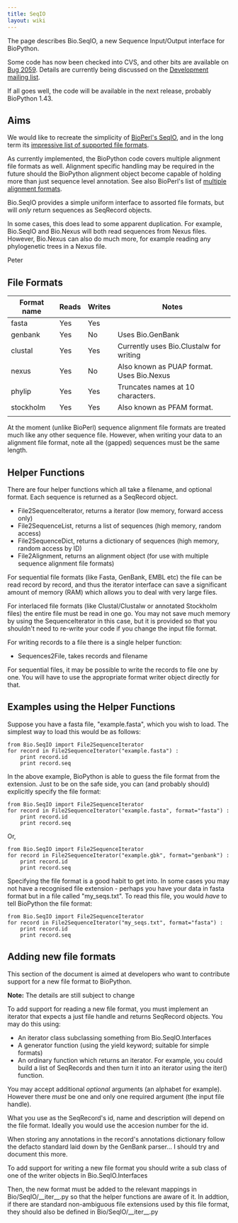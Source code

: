 ```yaml
---
title: SeqIO
layout: wiki
---
```


The page describes Bio.SeqIO, a new Sequence Input/Output interface for
BioPython.

Some code has now been checked into CVS, and other bits are available on
[Bug 2059](http://bugzilla.open-bio.org/show_bug.cgi?id=2059). Details
are currently being discussed on the [Development mailing
list](http://biopython.org/wiki/Mailing_lists).

If all goes well, the code will be available in the next release,
probably BioPython 1.43.

Aims
----

We would like to recreate the simplicity of [BioPerl's
SeqIO](http://www.bioperl.org/wiki/HOWTO:SeqIO), and in the long term
its [impressive list of supported file
formats](http://www.bioperl.org/wiki/Sequence_formats).

As currently implemented, the BioPython code covers multiple alignment
file formats as well. Alignment specific handling may be required in the
future should the BioPython alignment object become capable of holding
more than just sequence level annotation. See also BioPerl's list of
[multiple alignment
formats](http://www.bioperl.org/wiki/Multiple_alignment_formats).

Bio.SeqIO provides a simple uniform interface to assorted file formats,
but will *only* return sequences as SeqRecord objects.

In some cases, this does lead to some apparent duplication. For example,
Bio.SeqIO and Bio.Nexus will both read sequences from Nexus files.
However, Bio.Nexus can also do much more, for example reading any
phylogenetic trees in a Nexus file.

Peter

File Formats
------------

| Format name | Reads | Writes | Notes                                     |
|-------------|-------|--------|-------------------------------------------|
| fasta       | Yes   | Yes    |                                           |
| genbank     | Yes   | No     | Uses Bio.GenBank                          |
| clustal     | Yes   | Yes    | Currently uses Bio.Clustalw for writing   |
| nexus       | Yes   | No     | Also known as PUAP format. Uses Bio.Nexus |
| phylip      | Yes   | Yes    | Truncates names at 10 characters.         |
| stockholm   | Yes   | Yes    | Also known as PFAM format.                |
||

At the moment (unlike BioPerl) sequence alignment file formats are
treated much like any other sequence file. However, when writing your
data to an alignment file format, note all the (gapped) sequences must
be the same length.

Helper Functions
----------------

There are four helper functions which all take a filename, and optional
format. Each sequence is returned as a SeqRecord object.

-   File2SequenceIterator, returns a iterator (low memory, forward
    access only)
-   File2SequenceList, returns a list of sequences (high memory,
    random access)
-   File2SequenceDict, returns a dictionary of sequences (high memory,
    random access by ID)
-   File2Alignment, returns an alignment object (for use with multiple
    sequence alignment file formats)

For sequential file formats (like Fasta, GenBank, EMBL etc) the file can
be read record by record, and thus the iterator interface can save a
significant amount of memory (RAM) which allows you to deal with very
large files.

For interlaced file formats (like Clustal/Clustalw or annotated
Stockholm files) the entire file must be read in one go. You may not
save much memory by using the SequenceIterator in this case, but it is
provided so that you shouldn't need to re-write your code if you change
the input file format.

For writing records to a file there is a single helper function:

-   Sequences2File, takes records and filename

For sequential files, it may be possible to write the records to file
one by one. You will have to use the appropriate format writer object
directly for that.

Examples using the Helper Functions
-----------------------------------

Suppose you have a fasta file, "example.fasta", which you wish to load.
The simplest way to load this would be as follows:

`from Bio.SeqIO import File2SequenceIterator`  
`for record in File2SequenceIterator("example.fasta") :`  
`    print record.id`  
`    print record.seq`

In the above example, BioPython is able to guess the file format from
the extension. Just to be on the safe side, you can (and probably
should) explicitly specify the file format:

`from Bio.SeqIO import File2SequenceIterator`  
`for record in File2SequenceIterator("example.fasta", format="fasta") :`  
`    print record.id`  
`    print record.seq`

Or,

`from Bio.SeqIO import File2SequenceIterator`  
`for record in File2SequenceIterator("example.gbk", format="genbank") :`  
`    print record.id`  
`    print record.seq`

Specifying the file format is a good habit to get into. In some cases
you may not have a recognised file extension - perhaps you have your
data in fasta format but in a file called "my\_seqs.txt". To read this
file, you would *have* to tell BioPython the file format:

`from Bio.SeqIO import File2SequenceIterator`  
`for record in File2SequenceIterator("my_seqs.txt", format="fasta") :`  
`    print record.id`  
`    print record.seq`

Adding new file formats
-----------------------

This section of the document is aimed at developers who want to
contribute support for a new file format to BioPython.

**Note:** The details are still subject to change

To add support for reading a new file format, you must implement an
iterator that expects a just file handle and returns SeqRecord objects.
You may do this using:

-   An iterator class subclassing something from Bio.SeqIO.Interfaces
-   A generator function (using the yield keyword; suitable for
    simple formats)
-   An ordinary function which returns an iterator. For example, you
    could build a list of SeqRecords and then turn it into an iterator
    using the iter() function.

You may accept additional *optional* arguments (an alphabet for
example). However there *must* be one and only one required argument
(the input file handle).

What you use as the SeqRecord's id, name and description will depend on
the file format. Ideally you would use the accesion number for the id.

When storing any annotations in the record's annotations dictionary
follow the defacto standard laid down by the GenBank parser... I should
try and document this more.

To add support for writing a new file format you should write a sub
class of one of the writer objects in Bio.SeqIO.Interfaces

Then, the new format must be added to the relevant mappings in
Bio/SeqIO/\_\_iter\_\_.py so that the helper functions are aware of it.
In addtion, if there are standard non-ambiguous file extensions used by
this file format, they should also be defined in
Bio/SeqIO/\_\_iter\_\_.py
